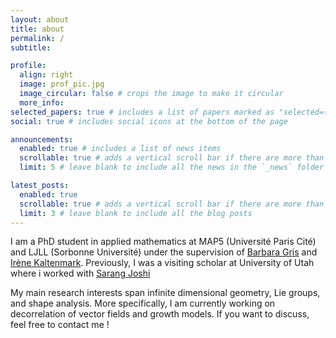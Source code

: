 ```yaml
---
layout: about
title: about
permalink: /
subtitle:

profile:
  align: right
  image: prof_pic.jpg
  image_circular: false # crops the image to make it circular
  more_info:
selected_papers: true # includes a list of papers marked as "selected={true}"
social: true # includes social icons at the bottom of the page

announcements:
  enabled: true # includes a list of news items
  scrollable: true # adds a vertical scroll bar if there are more than 3 news items
  limit: 5 # leave blank to include all the news in the `_news` folder

latest_posts:
  enabled: true
  scrollable: true # adds a vertical scroll bar if there are more than 3 new posts items
  limit: 3 # leave blank to include all the blog posts
---
```

I am a PhD student in applied mathematics at MAP5 (Université Paris Cité) and LJLL (Sorbonne Université) under the supervision of [Barbara Gris](http://gris.perso.math.cnrs.fr/fr/) and [Irène Kaltenmark](https://desolneux.perso.math.cnrs.fr/). Previously, I was a visiting scholar at University of Utah where i worked with [Sarang Joshi](https://www.sci.utah.edu/people/sjoshi.html/)

My main research interests span infinite dimensional geometry, Lie groups, and shape analysis. More specifically, I am currently working on decorrelation of vector fields and growth models. If you want to discuss, feel free to contact me !


